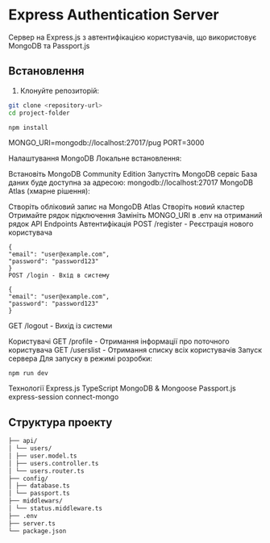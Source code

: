 # Express Authentication Server

Сервер на Express.js з автентифікацією користувачів, що використовує MongoDB та Passport.js

## Встановлення

1. Клонуйте репозиторій:

```bash
git clone <repository-url>
cd project-folder

npm install
```

MONGO_URI=mongodb://localhost:27017/pug
PORT=3000

Налаштування MongoDB
Локальне встановлення:

Встановіть MongoDB Community Edition
Запустіть MongoDB сервіс
База даних буде доступна за адресою: mongodb://localhost:27017
MongoDB Atlas (хмарне рішення):

Створіть обліковий запис на MongoDB Atlas
Створіть новий кластер
Отримайте рядок підключення
Замініть MONGO_URI в .env на отриманий рядок
API Endpoints
Автентифікація
POST /register - Реєстрація нового користувача

```
{
"email": "user@example.com",
"password": "password123"
}
POST /login - Вхід в систему

{
"email": "user@example.com",
"password": "password123"
}
```

GET /logout - Вихід із системи

Користувачі
GET /profile - Отримання інформації про поточного користувача
GET /userslist - Отримання списку всіх користувачів
Запуск сервера
Для запуску в режимі розробки:

```npm run dev```

Технології
Express.js
TypeScript
MongoDB & Mongoose
Passport.js
express-session
connect-mongo

## Структура проекту

```bash
├── api/
│ └── users/
│ ├── user.model.ts
│ ├── users.controller.ts
│ └── users.router.ts
├── config/
│ ├── database.ts
│ └── passport.ts
├── middlewars/
│ └── status.middleware.ts
├── .env
├── server.ts
└── package.json